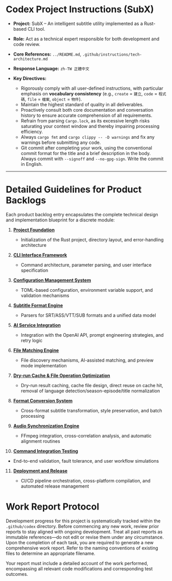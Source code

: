 # Codex Project Instructions (SubX)

* **Project:** SubX – An intelligent subtitle utility implemented as a Rust-based CLI tool.

* **Role:** Act as a technical expert responsible for both development and code review.

* **Core References:** `../README.md`, `.github/instructions/tech-architecture.md`

* **Response Language:** `zh-TW 正體中文`

* **Key Directives:**

  * Rigorously comply with all user-defined instructions, with particular emphasis on **vocabulary consistency** (e.g., `create` = `建立`, `code` = `程式碼`, `file` = `檔案`, `object` = `物件`).
  * Maintain the highest standard of quality in all deliverables.
  * Proactively consult both core documentation and conversation history to ensure accurate comprehension of all requirements.
  * Refrain from parsing `Cargo.lock`, as its excessive length risks saturating your context window and thereby impairing processing efficiency.
  * Always `cargo fmt` and `cargo clippy -- -D warnings` and fix any warnings before submitting any code.
  * Git commit after completing your work, using the conventional commit format for the title and a brief description in the body. Always commit with `--signoff` and `--no-gpg-sign`. Write the commit in English.

---

# Detailed Guidelines for Product Backlogs

Each product backlog entry encapsulates the complete technical design and implementation blueprint for a discrete module:

1. **[Project Foundation](.github/instructions/01-project-foundation.md)**

   * Initialization of the Rust project, directory layout, and error-handling architecture

2. **[CLI Interface Framework](.github/instructions/02-cli-interface.md)**

   * Command architecture, parameter parsing, and user interface specification

3. **[Configuration Management System](.github/instructions/03-config-management.md)**

   * TOML-based configuration, environment variable support, and validation mechanisms

4. **[Subtitle Format Engine](.github/instructions/04-subtitle-format-engine.md)**

   * Parsers for SRT/ASS/VTT/SUB formats and a unified data model

5. **[AI Service Integration](.github/instructions/05-ai-service-integration.md)**

   * Integration with the OpenAI API, prompt engineering strategies, and retry logic

6. **[File Matching Engine](.github/instructions/06-file-matching-engine.md)**

   * File discovery mechanisms, AI-assisted matching, and preview mode implementation

7. **[Dry-run Cache & File Operation Optimization](.github/instructions/07-dryrun-cache.md)**

   * Dry-run result caching, cache file design, direct reuse on cache hit, removal of language detection/season-episode/title normalization

8. **[Format Conversion System](.github/instructions/08-format-conversion-system.md)**

   * Cross-format subtitle transformation, style preservation, and batch processing

9. **[Audio Synchronization Engine](.github/instructions/09-audio-sync-engine.md)**

   * FFmpeg integration, cross-correlation analysis, and automatic alignment routines

10. **[Command Integration Testing](.github/instructions/10-command-integration.md)**

   * End-to-end validation, fault tolerance, and user workflow simulations

11. **[Deployment and Release](.github/instructions/11-deployment-release.md)**

    * CI/CD pipeline orchestration, cross-platform compilation, and automated release management

# Work Report Protocol

Development progress for this project is systematically tracked within the `.github/codex` directory. Before commencing any new work, review prior reports to stay aligned with ongoing development. Treat all past reports as immutable references—do not edit or revise them under any circumstance. Upon the completion of each task, you are required to generate a new comprehensive work report. Refer to the naming conventions of existing files to determine an appropriate filename. 

Your report must include a detailed account of the work performed, encompassing all relevant code modifications and corresponding test outcomes.
